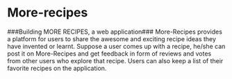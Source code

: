 # More-recipes
###Building MORE RECIPES, a web application###
  More-Recipes provides a platform for users to share the awesome and exciting  recipe ideas they have invented or learnt.  Suppose a user
  comes up with a recipe,  he/she can post it on More-Recipes and  get feedback in form of reviews and votes from other users who explore 
  that recipe. Users can also keep a list of their favorite recipes on the application.
